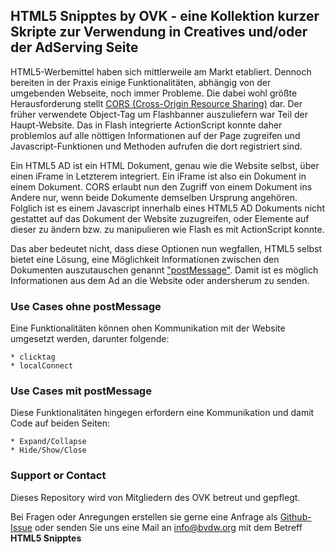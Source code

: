 ## HTML5 Snipptes by OVK - eine Kollektion kurzer Skripte zur Verwendung in Creatives und/oder der AdServing Seite

HTML5-Werbemittel haben sich mittlerweile am Markt etabliert. Dennoch bereiten in der Praxis einige Funktionalitäten, abhängig von der umgebenden Webseite, noch immer Probleme.
Die dabei wohl größte Herausforderung stellt [CORS (Cross-Origin Resource Sharing)](https://developer.mozilla.org/en-US/docs/Web/HTTP/Access_control_CORS) dar.
Der früher verwendete Object-Tag um Flashbanner auszuliefern war Teil der Haupt-Website. Das in Flash integrierte ActionScript konnte daher problemlos auf alle nöttigen Informationen auf der Page
zugreifen und Javascript-Funktionen und Methoden aufrufen die dort registriert sind.

Ein HTML5 AD ist ein HTML Dokument, genau wie die Website selbst, über einen iFrame in Letzterem integriert.
Ein iFrame ist also ein Dokument in einem Dokument. CORS erlaubt nun den Zugriff von einem Dokument ins Andere nur,
wenn beide Dokumente demselben Ursprung angehören.
Folglich ist es einem Javascript innerhalb eines HTML5 AD Dokuments nicht gestattet auf das Dokument der Website zuzugreifen,
oder Elemente auf dieser zu ändern bzw. zu manipulieren wie Flash es mit ActionScript konnte.

Das aber bedeutet nicht, dass diese Optionen nun wegfallen, HTML5 selbst bietet eine Lösung,
eine Möglichkeit Informationen zwischen den Dokumenten auszutauschen genannt ["postMessage"](https://developer.mozilla.org/en-US/docs/Web/API/Window/postMessage).
Damit ist es möglich Informationen aus dem Ad an die Website oder andersherum zu senden.

### Use Cases ohne postMessage

Eine Funktionalitäten können ohen Kommunikation mit der Website umgesetzt werden, darunter folgende:

```
* clicktag
* localConnect
```

### Use Cases mit postMessage

Diese Funktionalitäten hingegen erfordern eine Kommunikation und damit Code auf beiden Seiten:

```
* Expand/Collapse
* Hide/Show/Close
```

### Support or Contact

Dieses Repository wird von Mitgliedern des OVK betreut und gepflegt.

Bei Fragen oder Anregungen erstellen sie gerne eine Anfrage als [Github-Issue](https://github.com/Unitadtechnologystandards/HTML5Lib/issues)
oder senden Sie uns eine Mail an [info@bvdw.org](mailto:info@bvdw.org) mit dem Betreff **HTML5 Snipptes**
